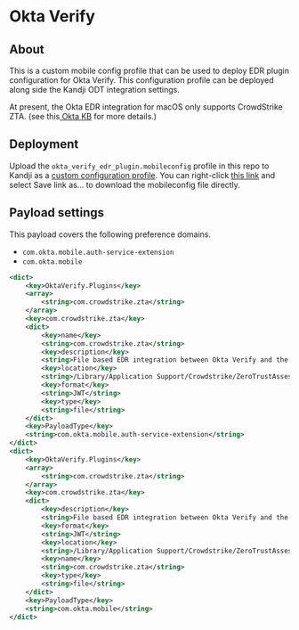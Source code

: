 # Okta Verify

## About

This is a custom mobile config profile that can be used to deploy EDR plugin configuration for Okta Verify. This configuration profile can be deployed along side the Kandji ODT integration settings.

At present, the Okta EDR integration for macOS only supports CrowdStrike ZTA. (see this[ Okta KB](https://help.okta.com/oie/en-us/content/topics/identity-engine/devices/edr-integration-plugin-macos.htm) for more details.)

## Deployment

Upload the `okta_verify_edr_plugin.mobileconfig` profile in this repo to Kandji as a [custom configuration profile](https://support.kandji.io/support/solutions/articles/72000573519-custom-profile-overview). You can right-click [this link](https://raw.githubusercontent.com/kandji-inc/support/main/Configuration%20Profiles/okta-verify/okta_verify_edr_plugin.mobileconfig) and select Save link as… to download the mobileconfig file directly.

## Payload settings

This payload covers the following preference domains.

- `com.okta.mobile.auth-service-extension`
- `com.okta.mobile`

```xml
<dict>
    <key>OktaVerify.Plugins</key>
    <array>
        <string>com.crowdstrike.zta</string>
    </array>
    <key>com.crowdstrike.zta</key>
    <dict>
		<key>name</key>
        <string>com.crowdstrike.zta</string>
        <key>description</key>
        <string>File based EDR integration between Okta Verify and the Crowdstrike Falcon agent.</string>
        <key>location</key>
        <string>/Library/Application Support/Crowdstrike/ZeroTrustAssessment/OVSignals.zta</string>
		<key>format</key>
        <string>JWT</string>
        <key>type</key>
        <string>file</string>
    </dict>
	<key>PayloadType</key>
	<string>com.okta.mobile.auth-service-extension</string>
</dict>
<dict>
    <key>OktaVerify.Plugins</key>
    <array>
        <string>com.crowdstrike.zta</string>
    </array>
    <key>com.crowdstrike.zta</key>
    <dict>
        <key>description</key>
        <string>File based EDR integration between Okta Verify and the Crowdstrike Falcon agent.</string>
        <key>format</key>
        <string>JWT</string>
        <key>location</key>
        <string>/Library/Application Support/Crowdstrike/ZeroTrustAssessment/OVSignals.zta</string>
        <key>name</key>
        <string>com.crowdstrike.zta</string>
        <key>type</key>
        <string>file</string>
    </dict>
	<key>PayloadType</key>
	<string>com.okta.mobile</string>
</dict>
```
